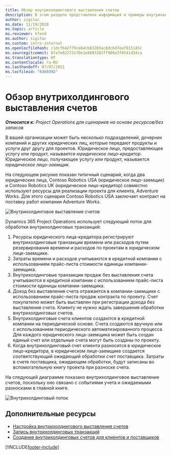 ```yaml
---
title: Обзор внутрихолдингового выставления счетов
description: В этом разделе представлена информация и примеры внутрихолдингового выставления счетов для проектов.
author: sigitac
ms.date: 11/19/2020
ms.topic: article
ms.reviewer: kfend
ms.author: sigitac
ms.custom: intro-internal
ms.openlocfilehash: c1dcf642f79ce64cb83285ac6dc6d7eaf815145c
ms.sourcegitcommit: 0fafe022731f0e1e8693382ff906e3f8541d34ca
ms.translationtype: HT
ms.contentlocale: ru-RU
ms.lasthandoff: 07/07/2021
ms.locfileid: "6369392"
---
```

# <a name="intercompany-invoicing-overview"></a>Обзор внутрихолдингового выставления счетов

_**Относится к:** Project Operations для сценариев на основе ресурсов/без запасов_

В вашей организации может быть несколько подразделений, дочерних компаний и других юридических лиц, которые передают продукты и услуги друг другу для проектов. Юридическое лицо, предоставляющее услугу или продукт, называется *юридическое лицо-кредитор*. Юридическое лицо, получающее услугу или продукт, называется *юридическое лицо-заемщик*.

На следующем рисунке показан типичный сценарий, когда два юридических лица, Contoso Robotics USA (юридическое лицо-заемщик) и Contoso Robotics UK (юридическое лицо-кредитор) совместно используют ресурсы для реализации проекта для клиента, Adventure Works. Для этого сценария Contoso Robotics USA заключает контракт на поставку работ компании Adventure Works.

![Внутрихолдинговое выставление счетов](./media/IntercompanyScenario.png) 

Dynamics 365 Project Operations использует следующий поток для обработки внутрихолдинговых транзакций:

1. Ресурсы юридического лица-кредитора регистрируют внутрихолдинговые транзакции времени или расходов путем резервирования времени и расходов по проектам в юридическом лице-заемщике.
2. Затраты времени и расходов учитываются в кредитной компании с использованием прайс-листа стоимости единицы компании-заемщика.
3. Внутрихолдинговые транзакции продаж без выставления счета учитываются в кредитной компании с использованием прайс-листа стоимости единицы компании-заемщика.
4. Доход без выставления счета отражается в компании-заемщике с использованием прайс-листа продаж контракта по проекту. Счет покупателю может быть выставлен при регистрации дохода без выставления счета. Клиенту не нужно ждать завершения обработки внутрихолдинговых счетов.
5. Внутрихолдинговые счета клиентов создаются в кредитной компании на периодической основе. Счета создаются вручную или с использованием периодического автоматизированного процесса. Для каждого юридического лица-заемщика может быть создан единый счет или отдельные счета могут быть созданы по проекту.
6. Когда внутрихолдинговый счет клиента разносится в юридическое лицо-кредитора, в юридическом лице-заемщике создается соответствующий ожидающий обработки счет поставщика. Затраты в счете поставщика, ожидающем обработки, будут записаны во вспомогательную книгу проекта при разноске счета.

На следующей диаграмме показано внутрихолдинговое выставление счетов, поскольку оно связано с событиями учета и ожидаемыми разносками в главной книге.

![Внутрихолдинговый поток](./media/IntercompanyFlow.png)

## <a name="additional-resources"></a>Дополнительные ресурсы

- [Настройка внутрихолдингового выставления счетов](configure-intercompany-invoicing.md)
- [Запись внутрихолдинговых транзакций](create-intercompany-transactions.md)
- [Создание внутрихолдинговых счетов для клиентов и поставщиков](create-intercompany-customer-vendor-invoices.md)


[!INCLUDE[footer-include](../includes/footer-banner.md)]